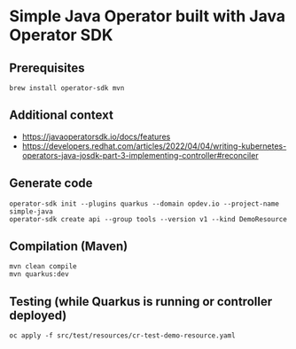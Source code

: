 # Simple Java Operator built with Java Operator SDK

## Prerequisites

```
brew install operator-sdk mvn
```

## Additional context

- https://javaoperatorsdk.io/docs/features
- https://developers.redhat.com/articles/2022/04/04/writing-kubernetes-operators-java-josdk-part-3-implementing-controller#reconciler

## Generate code

```
operator-sdk init --plugins quarkus --domain opdev.io --project-name simple-java
operator-sdk create api --group tools --version v1 --kind DemoResource
```

## Compilation (Maven)

```
mvn clean compile
mvn quarkus:dev
```

## Testing (while Quarkus is running or controller deployed)

```
oc apply -f src/test/resources/cr-test-demo-resource.yaml
```
